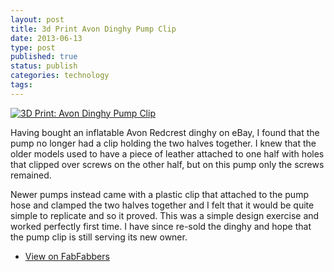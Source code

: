 ```yaml
--- 
layout: post 
title: 3d Print Avon Dinghy Pump Clip
date: 2013-06-13
type: post 
published: true 
status: publish
categories: technology
tags: 
---
```


[![3D Print: Avon Dinghy Pump
Clip]({{%20site.baseurl%20}}/assets/avonpumpclip-2.jpg)](http://www.fabfabbers.com/models/id/158/avonpumpclip-by-chrisjrob)

Having bought an inflatable Avon Redcrest dinghy on eBay, I found that
the pump no longer had a clip holding the two halves together. I knew
that the older models used to have a piece of leather attached to one
half with holes that clipped over screws on the other half, but on this
pump only the screws remained.

Newer pumps instead came with a plastic clip that attached to the pump
hose and clamped the two halves together and I felt that it would be
quite simple to replicate and so it proved. This was a simple design
exercise and worked perfectly first time. I have since re-sold the
dinghy and hope that the pump clip is still serving its new owner.

-   [View on
    FabFabbers](http://www.fabfabbers.com/models/id/158/avonpumpclip-by-chrisjrob)

